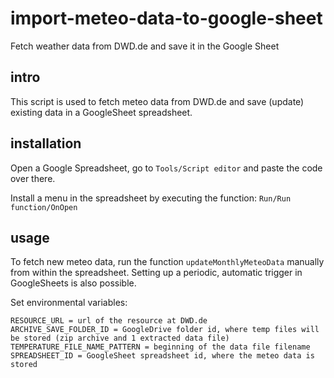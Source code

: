 # import-meteo-data-to-google-sheet
Fetch weather data from DWD.de and save it in the Google Sheet

## intro
This script is used to fetch meteo data from DWD.de and save (update) existing data in a GoogleSheet spreadsheet. 

## installation
Open a Google Spreadsheet, go to `Tools/Script editor` and paste the code over there.

Install a menu in the spreadsheet by executing the function: `Run/Run function/OnOpen`

## usage
To fetch new meteo data, run the function `updateMonthlyMeteoData` manually from within the spreadsheet. Setting up a periodic, automatic trigger in GoogleSheets is also possible.

Set environmental variables:

    RESOURCE_URL = url of the resource at DWD.de
    ARCHIVE_SAVE_FOLDER_ID = GoogleDrive folder id, where temp files will be stored (zip archive and 1 extracted data file) 
    TEMPERATURE_FILE_NAME_PATTERN = beginning of the data file filename 
    SPREADSHEET_ID = GoogleSheet spreadsheet id, where the meteo data is stored

